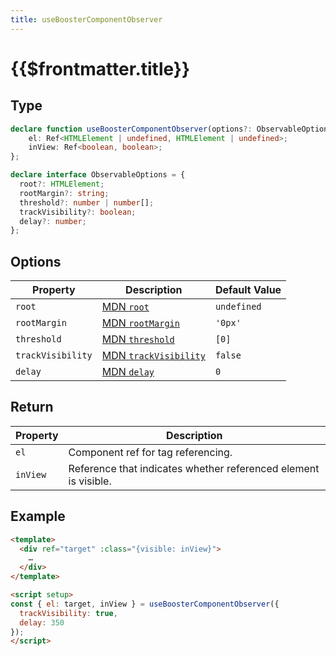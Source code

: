 ```yaml
---
title: useBoosterComponentObserver
---
```


# {{$frontmatter.title}}

## Type

```typescript
declare function useBoosterComponentObserver(options?: ObservableOptions): {
    el: Ref<HTMLElement | undefined, HTMLElement | undefined>;
    inView: Ref<boolean, boolean>;
};

declare interface ObservableOptions = {
  root?: HTMLElement;
  rootMargin?: string;
  threshold?: number | number[];
  trackVisibility?: boolean;
  delay?: number;
};
```

## Options

| Property          | Description                                                                                                         | Default Value |
| ----------------- | ------------------------------------------------------------------------------------------------------------------- | ------------- |
| `root`            | [MDN `root`](https://developer.mozilla.org/en-US/docs/Web/API/Intersection_Observer_API#root)                       | `undefined`   |
| `rootMargin`      | [MDN `rootMargin`](https://developer.mozilla.org/en-US/docs/Web/API/Intersection_Observer_API#rootMargin)           | `'0px'`       |
| `threshold`       | [MDN `threshold`](https://developer.mozilla.org/en-US/docs/Web/API/Intersection_Observer_API#threshold)             | `[0]`         |
| `trackVisibility` | [MDN `trackVisibility`](https://developer.mozilla.org/en-US/docs/Web/API/Intersection_Observer_API#trackVisibility) | `false`       |
| `delay`           | [MDN `delay`](https://developer.mozilla.org/en-US/docs/Web/API/Intersection_Observer_API#delay)                     | `0`           |

## Return

| Property | Description                                                     |
| -------- | --------------------------------------------------------------- |
| `el`     | Component ref for tag referencing.                              |
| `inView` | Reference that indicates whether referenced element is visible. |

## Example

```html
<template>
  <div ref="target" :class="{visible: inView}">
    …
  </div>
</template>

<script setup>
const { el: target, inView } = useBoosterComponentObserver({
  trackVisibility: true,
  delay: 350
});
</script>
```

